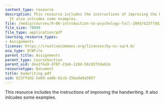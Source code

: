 ```yaml
---
content_type: resource
description: This resource includes the instructions of improving the handwriting.
  It also inlcudes some examples.
file: /media/courses/9-00-introduction-to-psychology-fall-2004/b23ffdd25e89aa0b62cb25bade8a5057_badwriting.pdf
file_size: 78099
file_type: application/pdf
learning_resource_types:
- Assignments
license: https://creativecommons.org/licenses/by-nc-sa/4.0/
ocw_type: OCWFile
parent_title: Assignments
parent_type: CourseSection
parent_uid: dea1f4a9-d78f-23eb-128d-58c8375dab2e
resourcetype: Document
title: badwriting.pdf
uid: b23ffdd2-5e89-aa0b-62cb-25bade8a5057
---
```

This resource includes the instructions of improving the handwriting. It also inlcudes some examples.